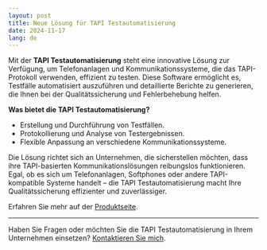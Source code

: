 ```yaml
---
layout: post
title: Neue Lösung für TAPI Testautomatisierung
date: 2024-11-17
lang: de
---
```


Mit der **TAPI Testautomatisierung** steht eine innovative Lösung zur Verfügung, um Telefonanlagen und Kommunikationssysteme, die das TAPI-Protokoll verwenden, effizient zu testen. Diese Software ermöglicht es, Testfälle automatisiert auszuführen und detaillierte Berichte zu generieren, die Ihnen bei der Qualitätssicherung und Fehlerbehebung helfen.

**Was bietet die TAPI Testautomatisierung?**
- Erstellung und Durchführung von Testfällen.
- Protokollierung und Analyse von Testergebnissen.
- Flexible Anpassung an verschiedene Kommunikationssysteme.

Die Lösung richtet sich an Unternehmen, die sicherstellen möchten, dass ihre TAPI-basierten Kommunikationslösungen reibungslos funktionieren. Egal, ob es sich um Telefonanlagen, Softphones oder andere TAPI-kompatible Systeme handelt – die TAPI Testautomatisierung macht Ihre Qualitätssicherung effizienter und zuverlässiger.

Erfahren Sie mehr auf der [Produktseite](../produkte/tapi-testautomatisierung).

---

Haben Sie Fragen oder möchten Sie die TAPI Testautomatisierung in Ihrem Unternehmen einsetzen? [Kontaktieren Sie mich](../kontakt).
